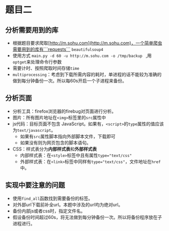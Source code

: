 题目二
===
分析需要用到的库
---
- 根据题目要求爬取[http://m.sohu.com](http://m.sohu.com)，一个简单爬虫需要用到的库有```requests``` ```beautifulsoup4```
- 使用方式 ```main.py -d 60 -u http://m.sohu.com -o /tmp/backup ```
,用```optget```来处理命令行参数
- 需要计时、按照爬取时间存储```time```
- ```multiprocessing```：考虑到下载所需内容的耗时，单进程的话不能较为准确的做到每分钟备份一次。所以每60s开启一个子进程来备份。

分析页面
---

- 分析工具：firefox浏览器的firebug对页面进行分析。
- 图片：所有图片地址在```<img>```标签里的```src```属性中
- js代码：目标页面不包含 JavaScript。如果有，```<script>```的```type```属性的值应该为```text/javascript```。
    + 如果有```src```属性脚本指向外部脚本文件，下载即可
    + 如果没有则为网页包含的脚本语句。
- CSS：样式表分为**内部样式表**和**外部样式表**
    + 内部样式表：在```<style>```标签中且有属性```type="text/css"```
    + 外部样式表：在```<link>```标签中同样有```type="text/css"```，文件地址在```href```中。

实现中要注意的问题
---
- 使用```find_all```函数找到需要备份的标签。
- 对外部url下载前补全url。本题中涉及的url均为绝对url。
- 备份内部js或者css时，指定文件名。
- 假设备份时间超过60s，将无法做到每分钟备份一次。所以将备份程序放在子进程进行。


